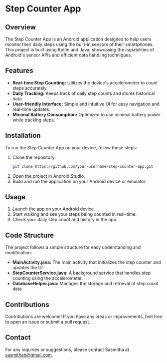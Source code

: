 # Step Counter App

## Overview

The Step Counter App is an Android application designed to help users monitor their daily steps using the built-in sensors of their smartphones. This project is built using Kotlin and Java, showcasing the capabilities of Android's sensor APIs and efficient data handling techniques.

## Features

- **Real-time Step Counting:** Utilizes the device's accelerometer to count steps accurately.
- **Daily Tracking:** Keeps track of daily step counts and stores historical data.
- **User-friendly Interface:** Simple and intuitive UI for easy navigation and real-time updates.
- **Minimal Battery Consumption:** Optimized to use minimal battery power while tracking steps.

## Installation

To run the Step Counter App on your device, follow these steps:

1. Clone the repository:
    ```sh
    git clone https://github.com/your-username/step-counter-app.git
    ```
2. Open the project in Android Studio.
3. Build and run the application on your Android device or emulator.

## Usage

1. Launch the app on your Android device.
2. Start walking and see your steps being counted in real-time.
3. Check your daily step count and history in the app.

## Code Structure

The project follows a simple structure for easy understanding and modification:

- **MainActivity.java:** The main activity that initializes the step counter and updates the UI.
- **StepCounterService.java:** A background service that handles step counting using the accelerometer.
- **DatabaseHelper.java:** Manages the storage and retrieval of step count data.

## Contributions

Contributions are welcome! If you have any ideas or improvements, feel free to open an issue or submit a pull request.

## Contact

For any inquiries or suggestions, please contact Sasmitha at sasmithab@gmail.com.
